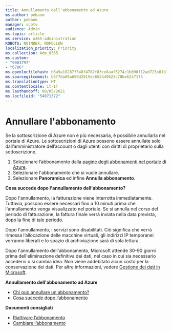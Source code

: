 ```yaml
---
title: Annullamento dell'abbonamento ad Azure
ms.author: pebaum
author: pebaum
manager: scotv
audience: Admin
ms.topic: article
ms.service: o365-administration
ROBOTS: NOINDEX, NOFOLLOW
localization_priority: Priority
ms.collection: Adm_O365
ms.custom:
- "9003797"
- "6786"
ms.openlocfilehash: b6a9a18287f548f4782f83ce8aaf3274c1b090f12ad723e81b72b40aec47d812
ms.sourcegitcommit: b5f7da89a650d2915dc652449623c78be6247175
ms.translationtype: HT
ms.contentlocale: it-IT
ms.lasthandoff: 08/05/2021
ms.locfileid: "54071372"
---
```

# <a name="cancel-subscription"></a>Annullare l'abbonamento

Se la sottoscrizione di Azure non è più necessaria, è possibile annullarla nel portale di Azure. Le sottoscrizioni di Azure possono essere annullate solo dall’amministratore dell’account o dagli utenti con diritti di proprietario sulla sottoscrizione.

1. Selezionare l’abbonamento dalla [pagine degli abbonamenti nel portale di Azure](https://portal.azure.com/#blade/Microsoft_Azure_Billing/SubscriptionsBlade).
2. Selezionare l'abbonamento che si vuole annullare.
3. Selezionare **Panoramica** ed infine **Annulla abbonamento**.

**Cosa succede dopo l'annullamento dell'abbonamento?**

Dopo l'annullamento, la fatturazione viene interrotta immediatamente. Tuttavia, possono essere necessari fino a 10 minuti prima che l'annullamento venga visualizzato nel portale. Se si annulla nel corso del periodo di fatturazione, la fattura finale verrà inviata nella data prevista, dopo la fine di tale periodo.

Dopo l'annullamento, i servizi sono disabilitati. Ciò significa che verrà rimossa l’allocazione delle macchine virtuali, gli indirizzi IP temporanei verranno liberati e lo spazio di archiviazione sarà di sola lettura.

Dopo l'annullamento dell'abbonamento, Microsoft attende 30-90 giorni prima dell'eliminazione definitiva dei dati, nel caso in cui sia necessario accedervi o si cambia idea. Non viene addebitato alcun costo per la conservazione dei dati. Per altre informazioni, vedere [Gestione dei dati in Microsoft](https://go.microsoft.com/fwLink/p/?LinkID=822930&clcid=0x409).

**Annullamento dell'abbonamento ad Azure**

- [Chi può annullare un abbonamento?](https://docs.microsoft.com/azure/billing/billing-how-to-cancel-azure-subscription?WT.mc_id=Portal-Microsoft_Azure_Support#who-can-cancel-a-subscription)
- [Cosa succede dopo l’abbonamento](https://docs.microsoft.com/azure/billing/billing-how-to-cancel-azure-subscription?WT.mc_id=Portal-Microsoft_Azure_Support#what-happens-after-i-cancel-my-subscription)

**Documenti consigliati**

- [Riattivare l’abbonamento](https://docs.microsoft.com/azure/billing/billing-how-to-cancel-azure-subscription?WT.mc_id=Portal-Microsoft_Azure_Support#reactivate-subscription)
- [Cambiare l’abbonamento](https://docs.microsoft.com/azure/billing/billing-how-to-switch-azure-offer?WT.mc_id=Portal-Microsoft_Azure_Support)